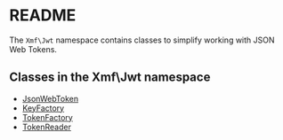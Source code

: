 # README

The `Xmf\Jwt` namespace contains classes to simplify working with JSON Web Tokens.

## Classes in the Xmf\Jwt namespace

* [JsonWebToken](jsonwebtoken.md)
* [KeyFactory](keyfactory.md)
* [TokenFactory](tokenfactory.md)
* [TokenReader](tokenreader.md)

